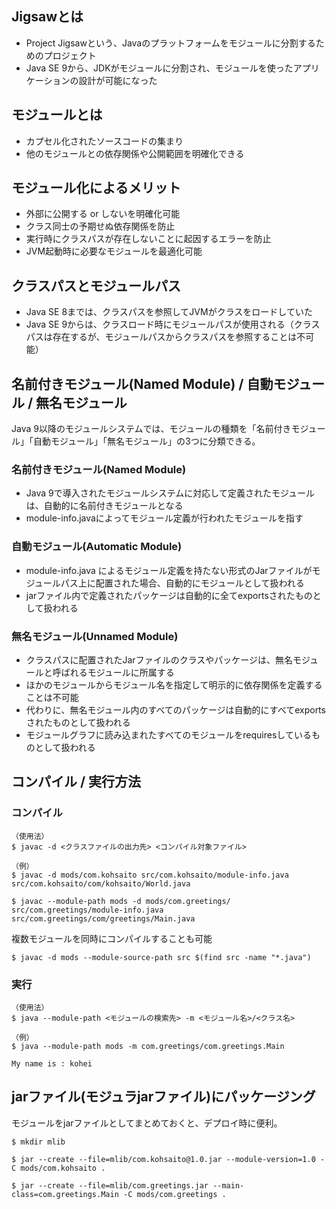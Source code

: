 ## Jigsawとは
 - Project Jigsawという、Javaのプラットフォームをモジュールに分割するためのプロジェクト
 - Java SE 9から、JDKがモジュールに分割され、モジュールを使ったアプリケーションの設計が可能になった

## モジュールとは
 - カプセル化されたソースコードの集まり
 - 他のモジュールとの依存関係や公開範囲を明確化できる

## モジュール化によるメリット
 - 外部に公開する or しないを明確化可能
 - クラス同士の予期せぬ依存関係を防止
 - 実行時にクラスパスが存在しないことに起因するエラーを防止
 - JVM起動時に必要なモジュールを最適化可能

## クラスパスとモジュールパス
 - Java SE 8までは、クラスパスを参照してJVMがクラスをロードしていた
 - Java SE 9からは、クラスロード時にモジュールパスが使用される（クラスパスは存在するが、モジュールパスからクラスパスを参照することは不可能）

## 名前付きモジュール(Named Module) / 自動モジュール / 無名モジュール
Java 9以降のモジュールシステムでは、モジュールの種類を「名前付きモジュール」「自動モジュール」「無名モジュール」の3つに分類できる。

### 名前付きモジュール(Named Module)
 - Java 9で導入されたモジュールシステムに対応して定義されたモジュールは、自動的に名前付きモジュールとなる
 - module-info.javaによってモジュール定義が行われたモジュールを指す

### 自動モジュール(Automatic Module)
 - module-info.java によるモジュール定義を持たない形式のJarファイルがモジュールパス上に配置された場合、自動的にモジュールとして扱われる
 - jarファイル内で定義されたパッケージは自動的に全てexportsされたものとして扱われる

### 無名モジュール(Unnamed Module)
 - クラスパスに配置されたJarファイルのクラスやパッケージは、無名モジュールと呼ばれるモジュールに所属する
 - ほかのモジュールからモジュール名を指定して明示的に依存関係を定義することは不可能
 - 代わりに、無名モジュール内のすべてのパッケージは自動的にすべてexportsされたものとして扱われる
 - モジュールグラフに読み込まれたすべてのモジュールをrequiresしているものとして扱われる

## コンパイル / 実行方法
### コンパイル
```
（使用法）
$ javac -d <クラスファイルの出力先> <コンパイル対象ファイル>

（例）
$ javac -d mods/com.kohsaito src/com.kohsaito/module-info.java src/com.kohsaito/com/kohsaito/World.java

$ javac --module-path mods -d mods/com.greetings/ src/com.greetings/module-info.java src/com.greetings/com/greetings/Main.java
```

複数モジュールを同時にコンパイルすることも可能
```
$ javac -d mods --module-source-path src $(find src -name "*.java")
```

### 実行
```
（使用法）
$ java --module-path <モジュールの検索先> -m <モジュール名>/<クラス名>

（例）
$ java --module-path mods -m com.greetings/com.greetings.Main

My name is : kohei
```

## jarファイル(モジュラjarファイル)にパッケージング
モジュールをjarファイルとしてまとめておくと、デプロイ時に便利。
```
$ mkdir mlib

$ jar --create --file=mlib/com.kohsaito@1.0.jar --module-version=1.0 -C mods/com.kohsaito .

$ jar --create --file=mlib/com.greetings.jar --main-class=com.greetings.Main -C mods/com.greetings .
```
